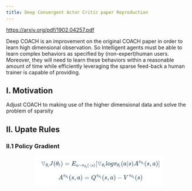```yaml
---
title: Deep Convergent Actor Critic paper Reproduction
---
```

https://arxiv.org/pdf/1902.04257.pdf

Deep COACH is an improvement on the original COACH paper in order to learn high dimensional observation. So Intelligent agents must be able to learn complex behaviors as specified by (non-expert)human users.  Moreover, they will need to learn these behaviors within a reasonable amount of time while efficiently leveraging the sparse feed-back a human trainer is capable of providing.

<!--more-->

## I. Motivation
Adjust COACH to making use of the higher dimensional data and solve the problem of sparsity

## II. Upate Rules

### II.1 Policy Gradient
<p align="center">
  <img src="/assets/images/policy_gradient.png" width="350" title="hover text">
</p>


